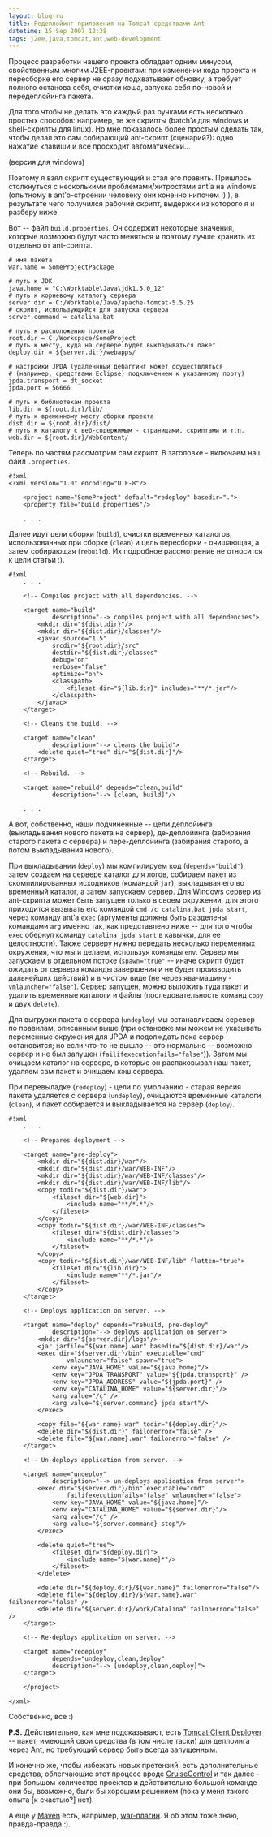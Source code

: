 ```yaml
---
layout: blog-ru
title: Редеплойинг приложения на Tomcat средствами Ant
datetime: 15 Sep 2007 12:38
tags: j2ee,java,tomcat,ant,web-development
---
```


Процесс разработки нашего проекта обладает одним минусом, свойственным многим J2EE-проектам: при изменении кода проекта и пересборке его сервер не сразу подхватывает обновку, а требует полного останова себя, очистки кэша, запуска себя по-новой и передеплойинга пакета.

Для того чтобы не делать это каждый раз ручками есть несколько простых способов: например, те же скрипты (batch’и для windows и shell-скрипты для linux). Но мне показалось более простым сделать так, чтобы делал это сам собирающий ant-скрипт (сценарий?): одно нажатие клавиши и все просходит автоматически…

(версия для windows)

Поэтому я взял скрипт существующий и стал его править. Пришлось столкнуться с несколькими проблемами/хитростями ant’а на windows (опытному в ant’о-строении человеку они конечно нипочем :) ), в результате чего получился рабочий скрипт, выдержки из которого я и разберу ниже.

Вот -- файл `build.properties`. Он содержит некоторые значения, которые возможно будут часто меняться и поэтому лучше хранить их отдельно от ant-срипта.

    # имя пакета
    war.name = SomeProjectPackage

    # путь к JDK
    java.home = "C:\Worktable\Java\jdk1.5.0_12"
    # путь к корневому каталогу сервера
    server.dir = C:/Worktable/Java/apache-tomcat-5.5.25
    # скрипт, использующийся для запуска сервера
    server.command = catalina.bat

    # путь к расположению проекта
    root.dir = C:/Workspace/SomeProject
    # путь к месту, куда на сервере будет выкладываться пакет
    deploy.dir = ${server.dir}/webapps/

    # настройки JPDA (удаленнный дебаггинг может осуществляться
    # (например, средствами Eclipse) подключением к указанному порту)
    jpda.transport = dt_socket
    jpda.port = 56666

    # путь к библиотекам проекта
    lib.dir = ${root.dir}/lib/
    # путь к временному месту сборки проекта
    dist.dir = ${root.dir}/dist/
    # путь к каталогу с веб-содержимым - страницами, скриптами и т.п.
    web.dir = ${root.dir}/WebContent/

Теперь по частям рассмотрим сам скрипт. В заголовке - включаем наш файл `.properties`.

    #!xml
    <?xml version="1.0" encoding="UTF-8"?>

        <project name="SomeProject" default="redeploy" basedir=".">
        <property file="build.properties"/>

        . . .

Далее идут цели сборки (`build`), очистки временных каталогов, использованных при сборке (`clean`) и цель пересборки - очищающая, а затем собирающая (`rebuild`). Их подробное рассмотрение не относится к цели статьи :).

    #!xml
        . . .

        <!-- Compiles project with all dependencies. -->

        <target name="build"
                description="--> compiles project with all dependencies">
            <mkdir dir="${dist.dir}"/>
            <mkdir dir="${dist.dir}/classes"/>
            <javac source="1.5"
                srcdir="${root.dir}/src"
                destdir="${dist.dir}/classes"
                debug="on"
                verbose="false"
                optimize="on">
                <classpath>
                    <fileset dir="${lib.dir}" includes="**/*.jar"/>
                </classpath>
            </javac>
        </target>

        <!-- Cleans the build. -->

        <target name="clean"
                description="--> cleans the build">
            <delete quiet="true" dir="${dist.dir}"/>
        </target>

        <!-- Rebuild. -->

        <target name="rebuild" depends="clean,build"
                description="--> [clean, build]"/>

        . . .

А вот, собственно, наши подчиненные -- цели деплойинга (выкладывания нового пакета на сервер), де-деплойинга (забирания старого пакета с сервера) и пере-деплойинга (забирания старого, а потом выкладывания нового).

При выкладывании (`deploy`) мы компилируем код (`depends="build"`), затем создаем на сервере каталог для логов, собираем пакет из скомпилированных исходников (командой `jar`), выкладывая его во временный каталог, а затем запускаем сервер. Для Windows сервер из ant-скрипта может быть запущен только в своем окружении, для этого приходится вызывать его командой `cmd /c catalina.bat jpda start`, через команду ant’а `exec` (аргументы должны быть разделены командами `arg` именно так, как представлено ниже -- для того чтобы `exec` обернул команду `catalina jpda start` в кавычки, для ее целостности). Также серверу нужно передать несколько переменных окружения, что мы и делаем, используя команды `env`. Сервер мы запускаем в отдельном потоке (`spawn="true"` -- иначе скрипт будет ожидать от сервера команды завершения и не будет производить дальнейших действий) и в чистом виде (не через ява-машину - `vmlauncher="false"`). Сервер запущен, можно выложить туда пакет и удалить временные каталоги и файлы (последовательность команд `copy` и двух `delete`).

Для выгрузки пакета с сервера (`undeploy`) мы останавливаем серевер по правилам, описанным выше (при остановке мы можем не указывать переменные окружения для JPDA и подолждать пока сервер остановится; но если что-то не вышло -- это нормально -- возможно сервер и не был запущен (`failifexecutionfails="false"`)). Затем мы очищаем каталог на сервере, в которые он распаковывал наш пакет, удаляем сам пакет и очищаем кэш сервера.

При перевыладке (`redeploy`) - цели по умолчанию - старая версия пакета удаляется с сервера (`undeploy`), очищаются временные каталоги (`clean`), и пакет собирается и выкладывается на сервер (`deploy`).

    #!xml
        . . .

        <!-- Prepares deployment -->

        <target name="pre-deploy">
            <mkdir dir="${dist.dir}/war"/>
            <mkdir dir="${dist.dir}/war/WEB-INF"/>
            <mkdir dir="${dist.dir}/war/WEB-INF/classes"/>
            <mkdir dir="${dist.dir}/war/WEB-INF/lib"/>
            <copy todir="${dist.dir}/war">
                <fileset dir="${web.dir}">
                    <include name="**/*.*"/>
                </fileset>
            </copy>
            <copy todir="${dist.dir}/war/WEB-INF/classes">
                <fileset dir="${dist.dir}/classes">
                    <include name="**/*.*"/>
                </fileset>
            </copy>
            <copy todir="${dist.dir}/war/WEB-INF/lib" flatten="true">
                <fileset dir="${lib.dir}">
                    <include name="**/*.jar"/>
                </fileset>
            </copy>
        </target>

        <!-- Deploys application on server. -->

        <target name="deploy" depends="rebuild, pre-deploy"
                description="--> deploys application on server">
            <mkdir dir="${server.dir}/logs"/>
            <jar jarfile="${war.name}.war" basedir="${dist.dir}/war"/>
            <exec dir="${server.dir}/bin" executable="cmd"
                    vmlauncher="false" spawn="true">
                <env key="JAVA_HOME" value="${java.home}"/>
                <env key="JPDA_TRANSPORT" value="${jpda.transport}" />
                <env key="JPDA_ADDRESS" value="${jpda.port}" />
                <env key="CATALINA_HOME" value="${server.dir}"/>
                <arg value="/c" />
                <arg value="${server.command} jpda start"/>
            </exec>

            <copy file="${war.name}.war" todir="${deploy.dir}"/>
            <delete dir="${dist.dir}" failonerror="false" />
            <delete file="${war.name}.war" failonerror="false" />
        </target>

        <!-- Un-deploys application from server. -->

        <target name="undeploy"
                description="--> un-deploys application from server">
            <exec dir="${server.dir}/bin" executable="cmd"
                    failifexecutionfails="false" vmlauncher="false">
                <env key="JAVA_HOME" value="${java.home}"/>
                <env key="CATALINA_HOME" value="${server.dir}"/>
                <arg value="/c" />
                <arg value="${server.command} stop"/>
            </exec>

            <delete quiet="true">
                <fileset dir="${deploy.dir}">
                    <include name="${war.name}*"/>
                </fileset>
            </delete>

            <delete dir="${deploy.dir}/${war.name}" failonerror="false"/>
            <delete file="${deploy.dir}/${war.name}.war" failonerror="false" />
            <delete dir="${server.dir}/work/Catalina" failonerror="false" />
        </target>

        <!-- Re-deploys application on server. -->

        <target name="redeploy"
                depends="undeploy,clean,deploy"
                description="--> [undeploy,clean,deploy]">
        </target>

        </project>

    </xml>

Собственно, все :)

**P.S.** Действительно, как мне подсказывают, есть [Tomcat Client Deployer](http://tomcat.apache.org/tomcat-5.5-doc/deployer-howto.html#Deploying%20using%20the%20Client%20Deployer%20Package) -- пакет, имеющий свои средства (в том числе таски) для деплоинга через Ant, но требующий сервер быть всегда запущенным.

И конечно же, чтобы избежать новых претензий, есть дополнительные средства, облегчающие этот процесс вроде [CruiseControl](http://cruisecontrol.sourceforge.net/) и так далее - при большом количестве проектов и действительно большой команде они бы, возможно, были бы хорошим решением (пока у меня такого опыта [к счастью?] нет).

А ещё у [Maven](http://maven.apache.org/) есть, например, [war-плагин](http://maven.apache.org/maven-1.x/plugins/war/goals.html). Я об этом тоже знаю, правда-правда :).

